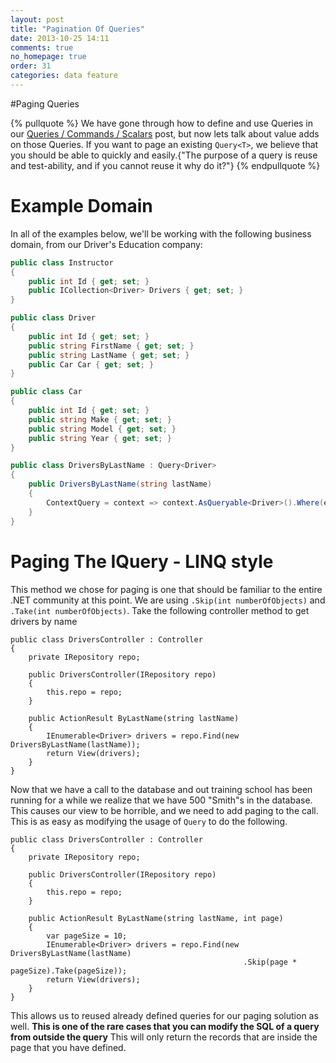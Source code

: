 ```yaml
---
layout: post
title: "Pagination Of Queries"
date: 2013-10-25 14:11
comments: true
no_homepage: true
order: 31
categories: data feature
---
```

#Paging Queries

{% pullquote %}
We have gone through how to define and use Queries in our [Queries / Commands / Scalars](blog/2013/10/19/queries-slash-commands-slash-scalars/) post, but now lets talk about value adds on those Queries. If you want to page an existing `Query<T>`, we believe that you should be able to quickly and easily.{"The purpose of a query is reuse and test-ability, and if you cannot reuse it why do it?"} 
{% endpullquote %}

# Example Domain

In all of the examples below, we'll be working with the following business domain, from our Driver's Education company:

``` csharp
public class Instructor
{
    public int Id { get; set; }
    public ICollection<Driver> Drivers { get; set; }
}

public class Driver
{
    public int Id { get; set; }
    public string FirstName { get; set; }
    public string LastName { get; set; }
    public Car Car { get; set; }
}

public class Car
{
    public int Id { get; set; }
    public string Make { get; set; }
    public string Model { get; set; }
    public string Year { get; set; }
}

public class DriversByLastName : Query<Driver>
{
    public DriversByLastName(string lastName)
    {
        ContextQuery = context => context.AsQueryable<Driver>().Where(e => e.LastName == lastName);
    }
}
```

# Paging The IQuery - LINQ style

This method we chose for paging is one that should be familiar to the entire .NET community at this point. We are using `.Skip(int numberOfObjects)` and `.Take(int numberOfObjects)`. Take the following controller method to get drivers by name

```
public class DriversController : Controller
{
    private IRepository repo;

    public DriversController(IRepository repo)
    {
        this.repo = repo;
    }

    public ActionResult ByLastName(string lastName)
    {
        IEnumerable<Driver> drivers = repo.Find(new DriversByLastName(lastName));
        return View(drivers);
    }
}
```
Now that we have a call to the database and out training school has been running for a while we realize that we have 500 "Smith"s in the database. This causes our view to be horrible, and we need to add paging to the call. This is as easy as modifying the usage of `Query` to do the following.

```
public class DriversController : Controller
{
    private IRepository repo;

    public DriversController(IRepository repo)
    {
        this.repo = repo;
    }

    public ActionResult ByLastName(string lastName, int page)
    {
		var pageSize = 10;
        IEnumerable<Driver> drivers = repo.Find(new DriversByLastName(lastName)
												    .Skip(page * pageSize).Take(pageSize));
        return View(drivers);
    }
}
```
This allows us to reused already defined queries for our paging solution as well. **This is one of the rare cases that you can modify the SQL of a query from outside the query** This will only return the records that are inside the page that you have defined.